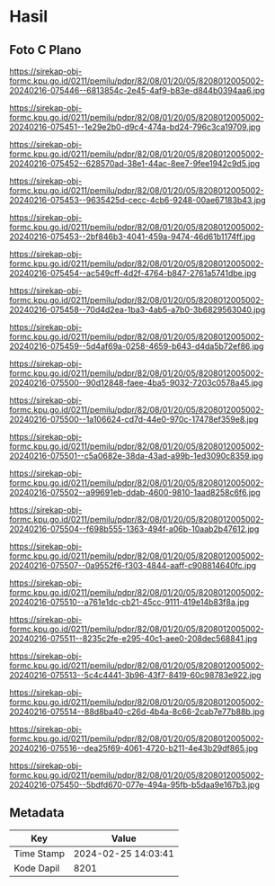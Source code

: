 # Hasil

## Foto C Plano

https://sirekap-obj-formc.kpu.go.id/0211/pemilu/pdpr/82/08/01/20/05/8208012005002-20240216-075446--6813854c-2e45-4af9-b83e-d844b0394aa6.jpg

https://sirekap-obj-formc.kpu.go.id/0211/pemilu/pdpr/82/08/01/20/05/8208012005002-20240216-075451--1e29e2b0-d9c4-474a-bd24-796c3ca19709.jpg

https://sirekap-obj-formc.kpu.go.id/0211/pemilu/pdpr/82/08/01/20/05/8208012005002-20240216-075452--628570ad-38e1-44ac-8ee7-9fee1942c9d5.jpg

https://sirekap-obj-formc.kpu.go.id/0211/pemilu/pdpr/82/08/01/20/05/8208012005002-20240216-075453--9635425d-cecc-4cb6-9248-00ae67183b43.jpg

https://sirekap-obj-formc.kpu.go.id/0211/pemilu/pdpr/82/08/01/20/05/8208012005002-20240216-075453--2bf846b3-4041-459a-9474-46d61b1174ff.jpg

https://sirekap-obj-formc.kpu.go.id/0211/pemilu/pdpr/82/08/01/20/05/8208012005002-20240216-075454--ac549cff-4d2f-4764-b847-2761a5741dbe.jpg

https://sirekap-obj-formc.kpu.go.id/0211/pemilu/pdpr/82/08/01/20/05/8208012005002-20240216-075458--70d4d2ea-1ba3-4ab5-a7b0-3b6829563040.jpg

https://sirekap-obj-formc.kpu.go.id/0211/pemilu/pdpr/82/08/01/20/05/8208012005002-20240216-075459--5d4af69a-0258-4659-b643-d4da5b72ef86.jpg

https://sirekap-obj-formc.kpu.go.id/0211/pemilu/pdpr/82/08/01/20/05/8208012005002-20240216-075500--90d12848-faee-4ba5-9032-7203c0578a45.jpg

https://sirekap-obj-formc.kpu.go.id/0211/pemilu/pdpr/82/08/01/20/05/8208012005002-20240216-075500--1a106624-cd7d-44e0-970c-17478ef359e8.jpg

https://sirekap-obj-formc.kpu.go.id/0211/pemilu/pdpr/82/08/01/20/05/8208012005002-20240216-075501--c5a0682e-38da-43ad-a99b-1ed3090c8359.jpg

https://sirekap-obj-formc.kpu.go.id/0211/pemilu/pdpr/82/08/01/20/05/8208012005002-20240216-075502--a99691eb-ddab-4600-9810-1aad8258c6f6.jpg

https://sirekap-obj-formc.kpu.go.id/0211/pemilu/pdpr/82/08/01/20/05/8208012005002-20240216-075504--f698b555-1363-494f-a06b-10aab2b47612.jpg

https://sirekap-obj-formc.kpu.go.id/0211/pemilu/pdpr/82/08/01/20/05/8208012005002-20240216-075507--0a9552f6-f303-4844-aaff-c908814640fc.jpg

https://sirekap-obj-formc.kpu.go.id/0211/pemilu/pdpr/82/08/01/20/05/8208012005002-20240216-075510--a761e1dc-cb21-45cc-9111-419e14b83f8a.jpg

https://sirekap-obj-formc.kpu.go.id/0211/pemilu/pdpr/82/08/01/20/05/8208012005002-20240216-075511--8235c2fe-e295-40c1-aee0-208dec568841.jpg

https://sirekap-obj-formc.kpu.go.id/0211/pemilu/pdpr/82/08/01/20/05/8208012005002-20240216-075513--5c4c4441-3b96-43f7-8419-60c98783e922.jpg

https://sirekap-obj-formc.kpu.go.id/0211/pemilu/pdpr/82/08/01/20/05/8208012005002-20240216-075514--88d8ba40-c26d-4b4a-8c66-2cab7e77b88b.jpg

https://sirekap-obj-formc.kpu.go.id/0211/pemilu/pdpr/82/08/01/20/05/8208012005002-20240216-075516--dea25f69-4061-4720-b211-4e43b29df865.jpg

https://sirekap-obj-formc.kpu.go.id/0211/pemilu/pdpr/82/08/01/20/05/8208012005002-20240216-075450--5bdfd670-077e-494a-95fb-b5daa9e167b3.jpg


## Metadata

| Key        | Value               |
| ---------- | ------------------- |
| Time Stamp | 2024-02-25 14:03:41 |
| Kode Dapil | 8201                |



